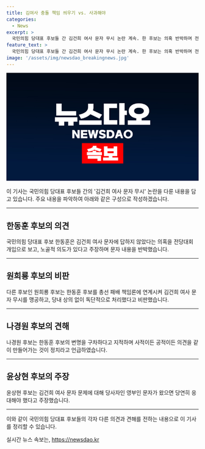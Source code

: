 ```yaml
---
title: 김여사 충돌 책임 씌우기 vs. 사과해야
categories:
  - News
excerpt: >
  국민의힘 당대표 후보들 간 김건희 여사 문자 무시 논란 계속. 한 후보는 의혹 반박하며 전당대회 개입 비난. 원, 나, 윤 후보들은 한 후보의 입장 비판하며 대화 조직 필요 언급. 논란 속에서 후보들 간 자해극까지 속출. 문자메시지도 논란 일으키며 간 의견 갈등 지속.
feature_text: >
  국민의힘 당대표 후보들 간 김건희 여사 문자 무시 논란 계속. 한 후보는 의혹 반박하며 전당대회 개입 비난. 원, 나, 윤 후보들은 한 후보의 입장 비판하며 대화 조직 필요 언급. 논란 속에서 후보들 간 자해극까지 속출. 문자메시지도 논란 일으키며 간 의견 갈등 지속.
image: '/assets/img/newsdao_breakingnews.jpg'
---
```


<p><img src="/assets/img/newsdao_breakingnews.jpg" alt="ranknews 속보" /></p>

<p>이 기사는 국민의힘 당대표 후보들 간의 '김건희 여사 문자 무시' 논란을 다룬 내용을 담고 있습니다. 주요 내용을 파악하여 아래와 같은 구성으로 작성하겠습니다.</p>

<hr />

<h2 data-ke-size="size26">한동훈 후보의 의견</h2>

<p>국민의힘 당대표 후보 한동훈은 김건희 여사 문자에 답하지 않았다는 의혹을 전당대회 개입으로 보고, 노골적 의도가 있다고 주장하며 문자 내용을 반박했습니다.</p>

<hr />

<h2 data-ke-size="size26">원희룡 후보의 비판</h2>

<p>다른 후보인 원희룡 후보는 한동훈 후보를 총선 패배 책임론에 연계시켜 김건희 여사 문자 무시를 맹공하고, 당내 상의 없이 독단적으로 처리했다고 비판했습니다.</p>

<hr />

<h2 data-ke-size="size26">나경원 후보의 견해</h2>

<p>나경원 후보는 한동훈 후보의 변명을 구차하다고 지적하며 사적이든 공적이든 의견을 같이 만들어가는 것이 정치라고 언급하였습니다.</p>

<hr />

<h2 data-ke-size="size26">윤상현 후보의 주장</h2>

<p>윤상현 후보는 김건희 여사 문자 문제에 대해 당사자인 영부인 문자가 왔으면 당연히 응대해야 했다고 주장했습니다.</p>

<hr />

<p>이와 같이 국민의힘 당대표 후보들의 각자 다른 의견과 견해를 전하는 내용으로 이 기사를 정리할 수 있습니다.</p>
실시간 뉴스 속보는, <a href="https://newsdao.kr" rel="dofollow">https://newsdao.kr</a>


